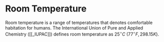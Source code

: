 # Room Temperature

Room temperature is a range of temperatures that denotes comfortable habitation for humans. The International Union of Pure and Applied Chemistry ([[_IUPAC]]) defines room temperature as $25^{\circ}C$ ($77^{\circ}F, 298.15K$).
